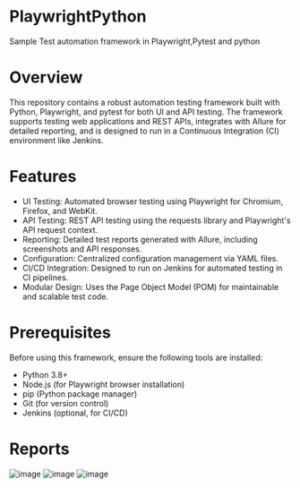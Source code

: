 # PlaywrightPython
Sample Test automation framework in Playwright,Pytest and python

# Overview
This repository contains a robust automation testing framework built with Python, Playwright, and pytest for both UI and API testing. The framework supports testing web applications and REST APIs, integrates with Allure for detailed reporting, and is designed to run in a Continuous Integration (CI) environment like Jenkins.

# Features
* UI Testing: Automated browser testing using Playwright for Chromium, Firefox, and WebKit.
* API Testing: REST API testing using the requests library and Playwright's API request context.
* Reporting: Detailed test reports generated with Allure, including screenshots and API responses.
* Configuration: Centralized configuration management via YAML files.
* CI/CD Integration: Designed to run on Jenkins for automated testing in CI pipelines.
* Modular Design: Uses the Page Object Model (POM) for maintainable and scalable test code.

# Prerequisites
Before using this framework, ensure the following tools are installed:

* Python 3.8+
* Node.js (for Playwright browser installation)
* pip (Python package manager)
* Git (for version control)
* Jenkins (optional, for CI/CD)

# Reports
![image](https://github.com/user-attachments/assets/6c9b3ffe-c96f-431d-aa43-9d15337e74fb)
![image](https://github.com/user-attachments/assets/6799b9e7-3037-4e0b-890b-005d0108ab21)
![image](https://github.com/user-attachments/assets/1532f44c-a832-4648-ae45-33204399faef)



